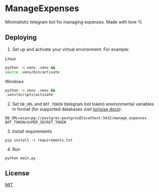 # ManageExpenses

Minimalistic telegram bot for managing expenses. Made with love 💘

## Deploying

1. Set up and activate your virtual environment. For example:

Linux
```bash
python -m venv .venv &&
source .venv/bin/activate
```

Windows
```bash
python -m venv .venv &&
.venv\Scripts\activate
```

2. Set `DB_URL` and `BOT_TOKEN` (telegram bot token) environmental variables in format (for supported databases
   visit [tortoise docs](https://tortoise.github.io/databases.html)):

```
DB_URL=asyncpg://postgres:postgres@localhost:5432/manage_expenses
BOT_TOKEN=SUPER_SECRET_TOKEN
```

3. Install requirements

```
pip install -r requirements.txt
```

4. Run
```
python main.py
```

## License

[MIT](https://choosealicense.com/licenses/mit/)

